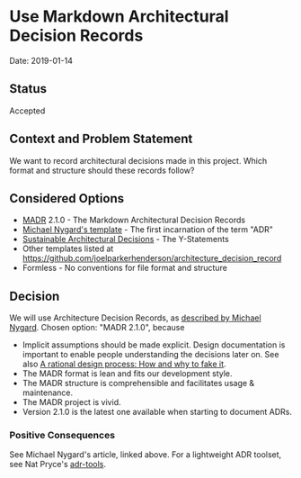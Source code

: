 # Use Markdown Architectural Decision Records

Date: 2019-01-14

## Status

Accepted

## Context and Problem Statement

We want to record architectural decisions made in this project.
Which format and structure should these records follow?

## Considered Options

* [MADR](https://adr.github.io/madr/) 2.1.0 - The Markdown Architectural Decision Records
* [Michael Nygard's template][documenting] - The first incarnation of the term "ADR"
* [Sustainable Architectural Decisions](https://www.infoq.com/articles/sustainable-architectural-design-decisions) - The 
Y-Statements
* Other templates listed at <https://github.com/joelparkerhenderson/architecture_decision_record>
* Formless - No conventions for file format and structure

## Decision

We will use Architecture Decision Records, as [described by Michael Nygard][documenting].
Chosen option: "MADR 2.1.0", because

* Implicit assumptions should be made explicit.
  Design documentation is important to enable people understanding the decisions later on.
  See also [A rational design process: How and why to fake it](https://doi.org/10.1109/TSE.1986.6312940).
* The MADR format is lean and fits our development style.
* The MADR structure is comprehensible and facilitates usage & maintenance.
* The MADR project is vivid.
* Version 2.1.0 is the latest one available when starting to document ADRs.

### Positive Consequences

See Michael Nygard's article, linked above. For a lightweight ADR toolset, see Nat Pryce's [adr-tools](https://github.com/npryce/adr-tools).

[documenting]: http://thinkrelevance.com/blog/2011/11/15/documenting-architecture-decisions
